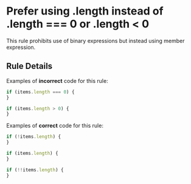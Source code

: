 # Prefer using .length instead of .length === 0 or .length < 0

This rule prohibits use of binary expressions but instead using member expression.

## Rule Details

Examples of **incorrect** code for this rule:

```js
if (items.length === 0) {
}
```

```js
if (items.length > 0) {
}
```

Examples of **correct** code for this rule:

```js
if (!items.length) {
}
```

```js
if (items.length) {
}
```

```js
if (!!items.length) {
}
```
